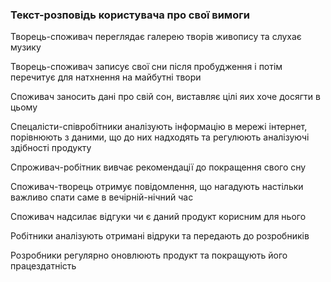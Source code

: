 ### Текст-розповідь користувача про свої вимоги

Творець-споживач переглядає галерею творів живопису та слухає музику 

Творець-споживач записує свої сни після пробудження і потім перечитує для натхнення на майбутні твори

Споживач заносить дані про свій сон, виставляє цілі яих хоче досягти в цьому

Спецалісти-співробітники аналізують інформацію в мережі інтернет, порівнюють з даними, що до них надходять та регулюють аналізуючі здібності продукту

Спроживач-робітник вивчає рекомендації до покращення свого сну

Споживач-творець отримує повідомлення, що нагадують настільки важливо спати саме в вечірній-нічний час

Споживач надсилає відгуки чи є даний продукт корисним для нього

Робітники аналізують отримані відруки та передають до розробників

Розробники регулярно оновлюють продукт та покращують його працездатність
